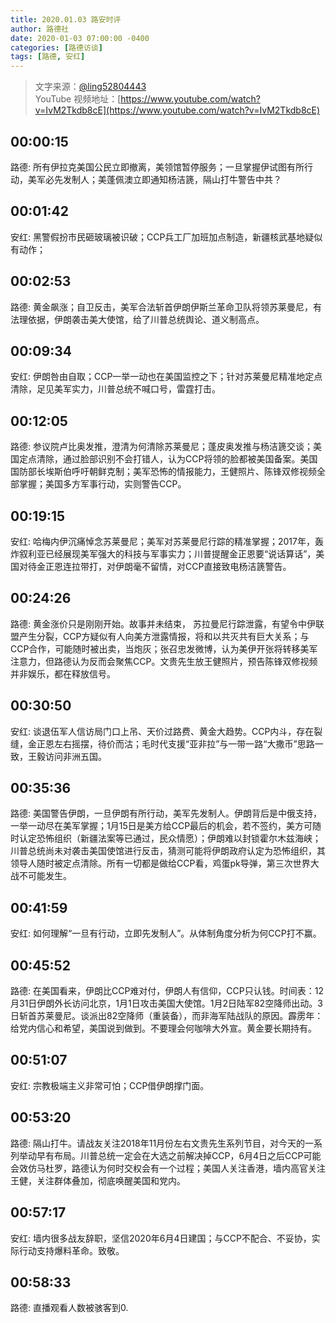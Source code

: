 ```yaml
---
title: 2020.01.03 路安时评
author: 路德社
date: 2020-01-03 07:00:00 -0400
categories: [路德访谈]
tags: [路德, 安红]
---
```


> 文字来源：[@ling52804443](https://twitter.com/ling52804443)  
> YouTube 视频地址：[https://www.youtube.com/watch?v=IvM2Tkdb8cE](https://www.youtube.com/watch?v=IvM2Tkdb8cE)

## 00:00:15

路德: 所有伊拉克美国公民立即撤离，美领馆暂停服务；一旦掌握伊试图有所行动，美军必先发制人；美蓬佩澳立即通知杨洁篪，隔山打牛警告中共？

## 00:01:42

安红: 黑警假扮市民砸玻璃被识破；CCP兵工厂加班加点制造，新疆核武基地疑似有动作；

## 00:02:53

路德: 黄金飙涨；自卫反击，美军合法斩首伊朗伊斯兰革命卫队将领苏莱曼尼，有法理依据，伊朗袭击美大使馆，给了川普总统舆论、道义制高点。

## 00:09:34

安红: 伊朗咎由自取；CCP一举一动也在美国监控之下；针对苏莱曼尼精准地定点清除，足见美军实力，川普总统不喊口号，雷霆打击。

## 00:12:05

路德: 参议院卢比奥发推，澄清为何清除苏莱曼尼；蓬皮奥发推与杨洁篪交谈；美国定点清除，通过脸部识别不会打错人，认为CCP将领的脸都被美国备案。美国国防部长埃斯伯呼吁朝鲜克制；美军恐怖的情报能力，王健照片、陈锋双修视频全部掌握；美国多方军事行动，实则警告CCP。

## 00:19:15

安红: 哈梅内伊沉痛悼念苏莱曼尼；美军对苏莱曼尼行踪的精准掌握；2017年，轰炸叙利亚已经展现美军强大的科技与军事实力；川普提醒金正恩要“说话算话”，美国对待金正恩连拉带打，对伊朗毫不留情，对CCP直接致电杨洁篪警告。

## 00:24:26

路德: 黄金涨价只是刚刚开始。故事并未结束， 苏拉曼尼行踪泄露，有望令中伊联盟产生分裂，CCP方疑似有人向美方泄露情报，将和以共灭共有巨大关系；与CCP合作，可能随时被出卖，当炮灰；张召忠发微博，认为美伊开张将转移美军注意力，但路德认为反而会聚焦CCP。文贵先生放王健照片，预告陈锋双修视频并非娱乐，都在释放信号。

## 00:30:50

安红: 谈退伍军人信访局门口上吊、天价过路费、黄金大趋势。CCP内斗，存在裂缝，金正恩左右摇摆，待价而沽；毛时代支援“亚非拉”与一带一路“大撒币”思路一致，王毅访问非洲五国。

## 00:35:36

路德: 美国警告伊朗，一旦伊朗有所行动，美军先发制人。伊朗背后是中俄支持，一举一动尽在美军掌握；1月15日是美方给CCP最后的机会，若不签约，美方可随时认定恐怖组织（新疆法案等已通过，民众情愿）；伊朗难以封锁霍尔木兹海峡；川普总统尚未对袭击美国使馆进行反击，猜测可能将伊朗政府认定为恐怖组织，其领导人随时被定点清除。所有一切都是做给CCP看，鸡蛋pk导弹，第三次世界大战不可能发生。

## 00:41:59

安红: 如何理解“一旦有行动，立即先发制人”。从体制角度分析为何CCP打不赢。

## 00:45:52

路德: 在美国看来，伊朗比CCP难对付，伊朗人有信仰，CCP只认钱。时间表：12月31日伊朗外长访问北京，1月1日攻击美国大使馆。1月2日陆军82空降师出动。3日斩首苏莱曼尼。谈派出82空降师（重装备），而非海军陆战队的原因。霹雳年：给党内信心和希望，美国说到做到。不要理会何咖啡大外宣。黄金要长期持有。

## 00:51:07

安红: 宗教极端主义非常可怕；CCP借伊朗撑门面。

## 00:53:20

路德: 隔山打牛。请战友关注2018年11月份左右文贵先生系列节目，对今天的一系列举动早有布局。川普总统一定会在大选之前解决掉CCP，6月4日之后CCP可能会效仿马杜罗，路德认为何时交权会有一个过程；美国人关注香港，墙内高官关注王健，关注群体叠加，彻底唤醒美国和党内。

## 00:57:17

安红: 墙内很多战友辞职，坚信2020年6月4日建国；与CCP不配合、不妥协，实际行动支持爆料革命。致敬。

## 00:58:33

路德: 直播观看人数被骇客到0.
